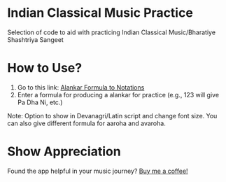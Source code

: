 # Indian Classical Music Practice
Selection of code to aid with practicing Indian Classical Music/Bharatiye Shashtriya Sangeet

# How to Use?

1. Go to this link: [Alankar Formula to Notations](https://pamitabh.github.io/indian-classical-music-practice/)
2. Enter a formula for producing a alankar for practice (e.g., 123 will give Pa Dha Ni, etc.)

Note: Option to show in Devanagri/Latin script and change font size. You can also give different formula for aaroha and avaroha.

# Show Appreciation

Found the app helpful in your music journey? [Buy me a coffee!](https://paypal.me/pamitabh)
